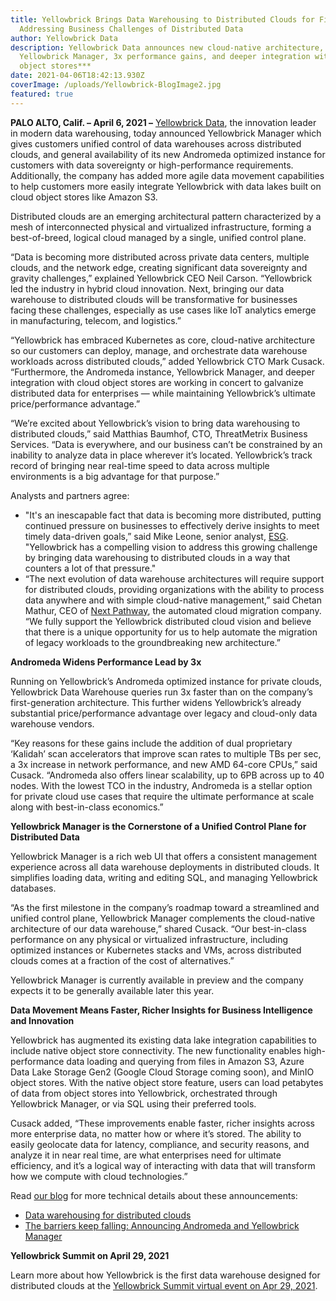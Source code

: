 ```yaml
---
title: Yellowbrick Brings Data Warehousing to Distributed Clouds for First Time,
  Addressing Business Challenges of Distributed Data
author: Yellowbrick Data
description: Yellowbrick Data announces new cloud-native architecture,
  Yellowbrick Manager, 3x performance gains, and deeper integration with cloud
  object stores***
date: 2021-04-06T18:42:13.930Z
coverImage: /uploads/Yellowbrick-BlogImage2.jpg
featured: true
---
```

**PALO ALTO, Calif. – April 6, 2021 –** [Yellowbrick Data](https://www.yellowbrick.com/), the innovation leader in modern data warehousing, today announced Yellowbrick Manager which gives customers unified control of data warehouses across distributed clouds, and general availability of its new Andromeda optimized instance for customers with data sovereignty or high-performance requirements. Additionally, the company has added more agile data movement capabilities to help customers more easily integrate Yellowbrick with data lakes built on cloud object stores like Amazon S3.

Distributed clouds are an emerging architectural pattern characterized by a mesh of interconnected physical and virtualized infrastructure, forming a best-of-breed, logical cloud managed by a single, unified control plane.

“Data is becoming more distributed across private data centers, multiple clouds, and the network edge, creating significant data sovereignty and gravity challenges,” explained Yellowbrick CEO Neil Carson. “Yellowbrick led the industry in hybrid cloud innovation. Next, bringing our data warehouse to distributed clouds will be transformative for businesses facing these challenges, especially as use cases like IoT analytics emerge in manufacturing, telecom, and logistics.”

“Yellowbrick has embraced Kubernetes as core, cloud-native architecture so our customers can deploy, manage, and orchestrate data warehouse workloads across distributed clouds,” added Yellowbrick CTO Mark Cusack. “Furthermore, the Andromeda instance, Yellowbrick Manager, and deeper integration with cloud object stores are working in concert to galvanize distributed data for enterprises — while maintaining Yellowbrick’s ultimate price/performance advantage.”

“We’re excited about Yellowbrick’s vision to bring data warehousing to distributed clouds,” said Matthias Baumhof, CTO, ThreatMetrix Business Services. “Data is everywhere, and our business can’t be constrained by an inability to analyze data in place wherever it’s located. Yellowbrick’s track record of bringing near real-time speed to data across multiple environments is a big advantage for that purpose.”

Analysts and partners agree:

* "It's an inescapable fact that data is becoming more distributed, putting continued pressure on businesses to effectively derive insights to meet timely data-driven goals,” said Mike Leone, senior analyst, [ESG](https://www.esg-global.com/). "Yellowbrick has a compelling vision to address this growing challenge by bringing data warehousing to distributed clouds in a way that counters a lot of that pressure."
* “The next evolution of data warehouse architectures will require support for distributed clouds, providing organizations with the ability to process data anywhere and with simple cloud-native management,” said Chetan Mathur, CEO of [Next Pathway](https://www.nextpathway.com/), the automated cloud migration company. “We fully support the Yellowbrick distributed cloud vision and believe that there is a unique opportunity for us to help automate the migration of legacy workloads to the groundbreaking new architecture.”

**Andromeda Widens Performance Lead by 3x** 

Running on Yellowbrick’s Andromeda optimized instance for private clouds, Yellowbrick Data Warehouse queries run 3x faster than on the company’s first-generation architecture. This further widens Yellowbrick’s already substantial price/performance advantage over legacy and cloud-only data warehouse vendors.

“Key reasons for these gains include the addition of dual proprietary ‘Kalidah’ scan accelerators that improve scan rates to multiple TBs per sec, a 3x increase in network performance, and new AMD 64-core CPUs,” said Cusack. “Andromeda also offers linear scalability, up to 6PB across up to 40 nodes. With the lowest TCO in the industry, Andromeda is a stellar option for private cloud use cases that require the ultimate performance at scale along with best-in-class economics.”

**Yellowbrick Manager is the Cornerstone of a Unified Control Plane for Distributed Data**

Yellowbrick Manager is a rich web UI that offers a consistent management experience across all data warehouse deployments in distributed clouds. It simplifies loading data, writing and editing SQL, and managing Yellowbrick databases.

“As the first milestone in the company’s roadmap toward a streamlined and unified control plane, Yellowbrick Manager complements the cloud-native architecture of our data warehouse,” shared Cusack. “Our best-in-class performance on any physical or virtualized infrastructure, including optimized instances or Kubernetes stacks and VMs, across distributed clouds comes at a fraction of the cost of alternatives.”

Yellowbrick Manager is currently available in preview and the company expects it to be generally available later this year.

**Data Movement Means Faster, Richer Insights for Business Intelligence and Innovation**

Yellowbrick has augmented its existing data lake integration capabilities to include native object store connectivity. The new functionality enables high-performance data loading and querying from files in Amazon S3, Azure Data Lake Storage Gen2 (Google Cloud Storage coming soon), and MinIO object stores. With the native object store feature, users can load petabytes of data from object stores into Yellowbrick, orchestrated through Yellowbrick Manager, or via SQL using their preferred tools.

Cusack added, “These improvements enable faster, richer insights across more enterprise data, no matter how or where it’s stored. The ability to easily geolocate data for latency, compliance, and security reasons, and analyze it in near real time, are what enterprises need for ultimate efficiency, and it’s a logical way of interacting with data that will transform how we compute with cloud technologies.”

Read [our blog](https://www.yellowbrick.com/blog/) for more technical details about these announcements:

* [Data warehousing for distributed clouds](https://www.yellowbrick.com/blog/data-warehousing-for-distributed-clouds/)
* [The barriers keep falling: Announcing Andromeda and Yellowbrick Manager](https://www.yellowbrick.com/blog/the-barriers-keep-falling-announcing-andromeda-and-yellowbrick-manager/)

**Yellowbrick Summit on April 29, 2021**

Learn more about how Yellowbrick is the first data warehouse designed for distributed clouds at the [Yellowbrick Summit virtual event on Apr 29, 2021](https://www.yellowbrick.com/go/summit2021/).